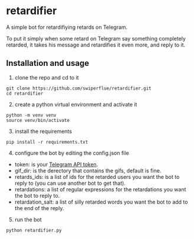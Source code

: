# retardifier

A simple bot for retardifiying retards on Telegram.

To put it simply when some retard on Telegram say something completely retarded, it takes his message and retardifies it even more, and reply to it.

## Installation and usage

1. clone the repo and cd to it
```
git clone https://github.com/swiperflue/retardifier.git
cd retardifier
```
2. create a python virtual environment and activate it
```
python -m venv venv
source venv/bin/activate
```
3. install the requirements
```
pip install -r requirements.txt
```
4. configure the bot by editing the config.json file
- token: is your [Telegram API token](https://core.telegram.org/bots/).
- gif_dir: is the derectory that contains the gifs, default is fine.
- retards_ids: is a list of ids for the retarded users you want the bot to reply to (you can use another bot to get that).
- retardations: a list of regular expressions for the retardations you want the bot to reply to.
- retardation_salt: a list of silly retarded words you want the bot to add to the end of the reply.

5. run the bot
```
python retardifier.py
```
